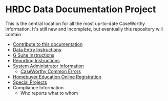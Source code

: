 # HRDC Data Documentation Project

This is the central location for all the most up-to-date CaseWorthy Information. It's still new and incomplete, but eventually this repository will contain


- [Contribute to this documentation](Instructions/Contribute.md)
- [Data Entry Instructions](Instructions/universalintake.md)
- [G Suite Instructions](Instructions/gsuite.md)
- [Reporting Instructions](Reports/reports.md)
- [System Administrator Information](Instructions/cwadmin.md)
  - [CaseWorthy Common Errors](Instructions/CWcommonerrors.pdf)
- [Homebuyer Education Online Registration](Instructions/onlineHBEregistration.md)
- [Special Projects](Projects/projects.md)
- Compliance Information
  - Who reports what to whom
